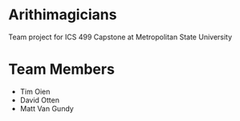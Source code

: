 # Arithimagicians

Team project for ICS 499 Capstone at Metropolitan State University




# Team Members
- Tim Oien
- David Otten
- Matt Van Gundy
